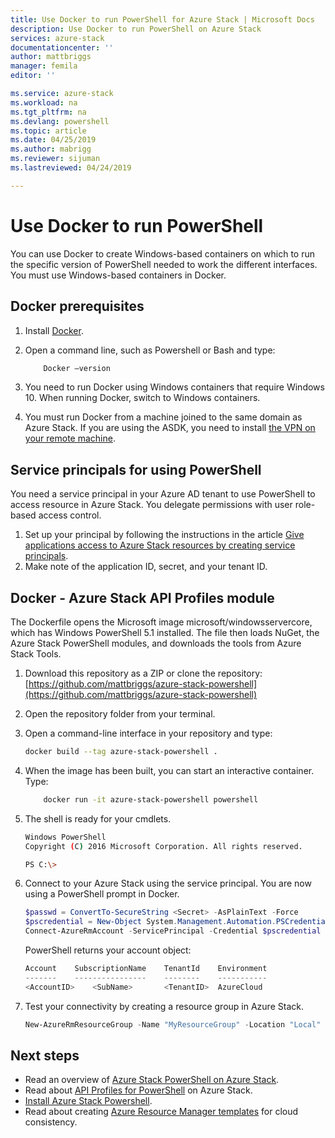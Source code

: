 ```yaml
---
title: Use Docker to run PowerShell for Azure Stack | Microsoft Docs
description: Use Docker to run PowerShell on Azure Stack
services: azure-stack
documentationcenter: ''
author: mattbriggs
manager: femila
editor: ''

ms.service: azure-stack
ms.workload: na
ms.tgt_pltfrm: na
ms.devlang: powershell
ms.topic: article
ms.date: 04/25/2019
ms.author: mabrigg
ms.reviewer: sijuman
ms.lastreviewed: 04/24/2019

---
```

# Use Docker to run PowerShell

You can use Docker to create Windows-based containers on which to run the specific version of PowerShell needed to work the different interfaces. You must use Windows-based containers in Docker.

## Docker prerequisites

1. Install [Docker](https://docs.docker.com/install/).
2. Open a command line, such as Powershell or Bash and type:

    ```bash
        Docker –version
    ```

3. You need to run Docker using Windows containers that require Windows 10. When running Docker, switch to Windows containers.

4. You must run Docker from a machine joined to the same domain as Azure Stack. If you are using the ASDK, you need to install [the VPN on your remote machine](azure-stack-connect-azure-stack.md#connect-to-azure-stack-with-vpn).

## Service principals for using PowerShell

You need a service principal in your Azure AD tenant to use PowerShell to access resource in Azure Stack. You delegate permissions with user role-based access control.

1. Set up your principal by following the instructions in the article [Give applications access to Azure Stack resources by creating service principals](azure-stack-create-service-principals.md).
2. Make note of the application ID, secret, and your tenant ID.

## Docker - Azure Stack API Profiles module

The Dockerfile opens the Microsoft image microsoft/windowsservercore, which has Windows PowerShell 5.1 installed. The file then loads NuGet, the Azure Stack PowerShell modules, and downloads the tools from Azure Stack Tools.

1. Download this repository as a ZIP or clone the repository:  
[https://github.com/mattbriggs/azure-stack-powershell](https://github.com/mattbriggs/azure-stack-powershell)

2. Open the repository folder from your terminal.

3. Open a command-line interface in your repository and type:

    ```bash  
    docker build --tag azure-stack-powershell .
    ```

4. When the image has been built, you can start an interactive container. Type:

    ```bash  
        docker run -it azure-stack-powershell powershell
    ```

5. The shell is ready for your cmdlets.

    ```bash
    Windows PowerShell
    Copyright (C) 2016 Microsoft Corporation. All rights reserved.

    PS C:\>
    ```

6. Connect to your Azure Stack using the service principal. You are now using a PowerShell prompt in Docker. 

    ```Powershell
    $passwd = ConvertTo-SecureString <Secret> -AsPlainText -Force
    $pscredential = New-Object System.Management.Automation.PSCredential('<ApplicationID>', $passwd)
    Connect-AzureRmAccount -ServicePrincipal -Credential $pscredential -TenantId <TenantID>
    ```

   PowerShell returns your account object:

    ```PowerShell  
    Account    SubscriptionName    TenantId    Environment
    -------    ----------------    --------    -----------
    <AccountID>    <SubName>       <TenantID>  AzureCloud
    ```

7. Test your connectivity by creating a resource group in Azure Stack.

    ```PowerShell  
    New-AzureRmResourceGroup -Name "MyResourceGroup" -Location "Local"
    ```

## Next steps

-  Read an overview of [Azure Stack PowerShell on Azure Stack](azure-stack-powershell-overview.md).
- Read about [API Profiles for PowerShell](azure-stack-version-profiles.md) on Azure Stack.
- [Install Azure Stack Powershell](../operator/azure-stack-powershell-install.md).
- Read about creating [Azure Resource Manager templates](azure-stack-develop-templates.md) for cloud consistency.
